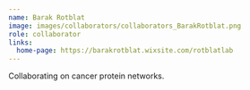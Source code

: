 ```yaml
---
name: Barak Rotblat
image: images/collaborators/collaborators_BarakRotblat.png
role: collaborator
links:
  home-page: https://barakrotblat.wixsite.com/rotblatlab
---
```


Collaborating on cancer protein networks.

